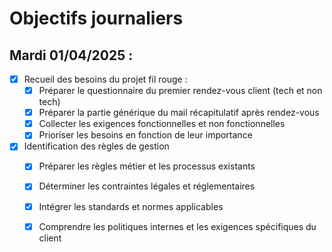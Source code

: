 # Objectifs journaliers

## Mardi 01/04/2025 :

- [X] Recueil des besoins du projet fil rouge :
    - [X] Préparer le questionnaire du premier rendez-vous client (tech et non tech)
    - [X] Préparer la partie générique du mail récapitulatif après rendez-vous
    - [X] Collecter les exigences fonctionnelles et non fonctionnelles
    - [X] Prioriser les besoins en fonction de leur importance
- [X] Identification des règles de gestion
    - [X] Préparer les règles métier et les processus existants
    - [X] Déterminer les contraintes légales et réglementaires
    - [X] Intégrer les standards et normes applicables
    - [X] Comprendre les politiques internes et les exigences spécifiques du client


